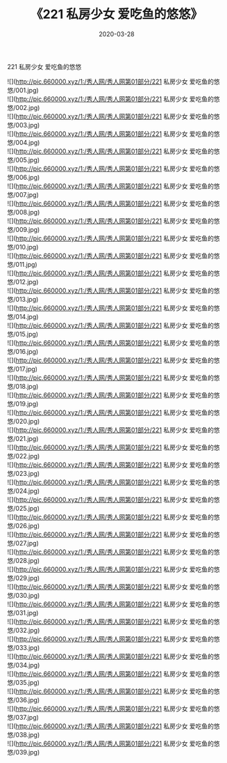 ﻿---
layout: post
title:  《221 私房少女 爱吃鱼的悠悠》
date:   2020-03-28
img: http://pic.660000.xyz/1:/秀人网/秀人网第01部分/221 私房少女 爱吃鱼的悠悠/000.jpg
categories: [美女, 清纯, 唯美]
---

221 私房少女 爱吃鱼的悠悠

  ![](http://pic.660000.xyz/1:/秀人网/秀人网第01部分/221 私房少女 爱吃鱼的悠悠/001.jpg) <br> ![](http://pic.660000.xyz/1:/秀人网/秀人网第01部分/221 私房少女 爱吃鱼的悠悠/002.jpg) <br> ![](http://pic.660000.xyz/1:/秀人网/秀人网第01部分/221 私房少女 爱吃鱼的悠悠/003.jpg) <br> ![](http://pic.660000.xyz/1:/秀人网/秀人网第01部分/221 私房少女 爱吃鱼的悠悠/004.jpg) <br> ![](http://pic.660000.xyz/1:/秀人网/秀人网第01部分/221 私房少女 爱吃鱼的悠悠/005.jpg) <br> ![](http://pic.660000.xyz/1:/秀人网/秀人网第01部分/221 私房少女 爱吃鱼的悠悠/006.jpg) <br> ![](http://pic.660000.xyz/1:/秀人网/秀人网第01部分/221 私房少女 爱吃鱼的悠悠/007.jpg) <br> ![](http://pic.660000.xyz/1:/秀人网/秀人网第01部分/221 私房少女 爱吃鱼的悠悠/008.jpg) <br> ![](http://pic.660000.xyz/1:/秀人网/秀人网第01部分/221 私房少女 爱吃鱼的悠悠/009.jpg) <br> ![](http://pic.660000.xyz/1:/秀人网/秀人网第01部分/221 私房少女 爱吃鱼的悠悠/010.jpg) <br> ![](http://pic.660000.xyz/1:/秀人网/秀人网第01部分/221 私房少女 爱吃鱼的悠悠/011.jpg) <br> ![](http://pic.660000.xyz/1:/秀人网/秀人网第01部分/221 私房少女 爱吃鱼的悠悠/012.jpg) <br> ![](http://pic.660000.xyz/1:/秀人网/秀人网第01部分/221 私房少女 爱吃鱼的悠悠/013.jpg) <br> ![](http://pic.660000.xyz/1:/秀人网/秀人网第01部分/221 私房少女 爱吃鱼的悠悠/014.jpg) <br> ![](http://pic.660000.xyz/1:/秀人网/秀人网第01部分/221 私房少女 爱吃鱼的悠悠/015.jpg) <br> ![](http://pic.660000.xyz/1:/秀人网/秀人网第01部分/221 私房少女 爱吃鱼的悠悠/016.jpg) <br> ![](http://pic.660000.xyz/1:/秀人网/秀人网第01部分/221 私房少女 爱吃鱼的悠悠/017.jpg) <br> ![](http://pic.660000.xyz/1:/秀人网/秀人网第01部分/221 私房少女 爱吃鱼的悠悠/018.jpg) <br> ![](http://pic.660000.xyz/1:/秀人网/秀人网第01部分/221 私房少女 爱吃鱼的悠悠/019.jpg) <br> ![](http://pic.660000.xyz/1:/秀人网/秀人网第01部分/221 私房少女 爱吃鱼的悠悠/020.jpg) <br> ![](http://pic.660000.xyz/1:/秀人网/秀人网第01部分/221 私房少女 爱吃鱼的悠悠/021.jpg) <br> ![](http://pic.660000.xyz/1:/秀人网/秀人网第01部分/221 私房少女 爱吃鱼的悠悠/022.jpg) <br> ![](http://pic.660000.xyz/1:/秀人网/秀人网第01部分/221 私房少女 爱吃鱼的悠悠/023.jpg) <br> ![](http://pic.660000.xyz/1:/秀人网/秀人网第01部分/221 私房少女 爱吃鱼的悠悠/024.jpg) <br> ![](http://pic.660000.xyz/1:/秀人网/秀人网第01部分/221 私房少女 爱吃鱼的悠悠/025.jpg) <br> ![](http://pic.660000.xyz/1:/秀人网/秀人网第01部分/221 私房少女 爱吃鱼的悠悠/026.jpg) <br> ![](http://pic.660000.xyz/1:/秀人网/秀人网第01部分/221 私房少女 爱吃鱼的悠悠/027.jpg) <br> ![](http://pic.660000.xyz/1:/秀人网/秀人网第01部分/221 私房少女 爱吃鱼的悠悠/028.jpg) <br> ![](http://pic.660000.xyz/1:/秀人网/秀人网第01部分/221 私房少女 爱吃鱼的悠悠/029.jpg) <br> ![](http://pic.660000.xyz/1:/秀人网/秀人网第01部分/221 私房少女 爱吃鱼的悠悠/030.jpg) <br> ![](http://pic.660000.xyz/1:/秀人网/秀人网第01部分/221 私房少女 爱吃鱼的悠悠/031.jpg) <br> ![](http://pic.660000.xyz/1:/秀人网/秀人网第01部分/221 私房少女 爱吃鱼的悠悠/032.jpg) <br> ![](http://pic.660000.xyz/1:/秀人网/秀人网第01部分/221 私房少女 爱吃鱼的悠悠/033.jpg) <br> ![](http://pic.660000.xyz/1:/秀人网/秀人网第01部分/221 私房少女 爱吃鱼的悠悠/034.jpg) <br> ![](http://pic.660000.xyz/1:/秀人网/秀人网第01部分/221 私房少女 爱吃鱼的悠悠/035.jpg) <br> ![](http://pic.660000.xyz/1:/秀人网/秀人网第01部分/221 私房少女 爱吃鱼的悠悠/036.jpg) <br> ![](http://pic.660000.xyz/1:/秀人网/秀人网第01部分/221 私房少女 爱吃鱼的悠悠/037.jpg) <br> ![](http://pic.660000.xyz/1:/秀人网/秀人网第01部分/221 私房少女 爱吃鱼的悠悠/038.jpg) <br> ![](http://pic.660000.xyz/1:/秀人网/秀人网第01部分/221 私房少女 爱吃鱼的悠悠/039.jpg) <br>